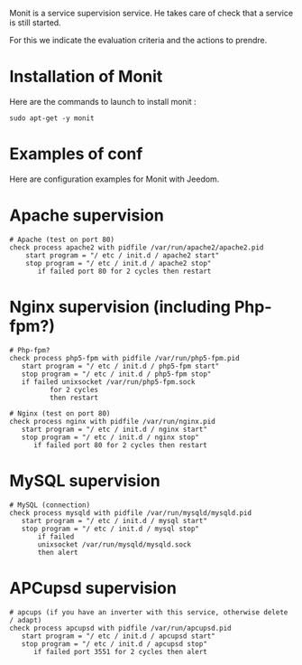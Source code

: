 Monit is a service supervision service. He takes care of
check that a service is still started.

For this we indicate the evaluation criteria and the actions to
prendre.

Installation of Monit 
=====================

Here are the commands to launch to install monit :

    sudo apt-get -y monit

Examples of conf 
================

Here are configuration examples for Monit with Jeedom.

Apache supervision 
==================

    # Apache (test on port 80)
    check process apache2 with pidfile /var/run/apache2/apache2.pid
        start program = "/ etc / init.d / apache2 start"
        stop program = "/ etc / init.d / apache2 stop"
           if failed port 80 for 2 cycles then restart

Nginx supervision (including Php-fpm?) 
=====================================

    # Php-fpm?
    check process php5-fpm with pidfile /var/run/php5-fpm.pid
       start program = "/ etc / init.d / php5-fpm start"
       stop program = "/ etc / init.d / php5-fpm stop"
       if failed unixsocket /var/run/php5-fpm.sock
              for 2 cycles
              then restart

    # Nginx (test on port 80)
    check process nginx with pidfile /var/run/nginx.pid
       start program = "/ etc / init.d / nginx start"
       stop program = "/ etc / init.d / nginx stop"
          if failed port 80 for 2 cycles then restart

MySQL supervision 
=================

    # MySQL (connection)
    check process mysqld with pidfile /var/run/mysqld/mysqld.pid
       start program = "/ etc / init.d / mysql start"
       stop program = "/ etc / init.d / mysql stop"
           if failed
           unixsocket /var/run/mysqld/mysqld.sock
           then alert

APCupsd supervision 
===================

    # apcups (if you have an inverter with this service, otherwise delete / adapt)
    check process apcupsd with pidfile /var/run/apcupsd.pid
       start program = "/ etc / init.d / apcupsd start"
       stop program = "/ etc / init.d / apcupsd stop"
          if failed port 3551 for 2 cycles then alert
